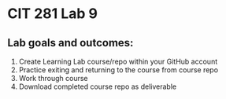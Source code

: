 # CIT 281 Lab 9

<h2>Lab goals and outcomes:</h2>
<ol>
  <li>Create Learning Lab course/repo within your GitHub account</li>
<li>Practice exiting and returning to the course from course repo</li>
<li> Work through course</li>
<li>Download completed course repo as deliverable</li>
</ol>
